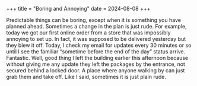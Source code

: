 
+++
title = "Boring and Annoying"
date = 2024-08-08
+++


Predictable things can be boring, except when it is something you have planned ahead. Sometimes a change in the plan is just rude. For example, today we got our first online order from a store that was impossibly annoying to set up. In fact, it was supposed to be delivered yesterday but they blew it off. Today, I check my email for updates every 30 minutes or so until I see the familiar “sometime before the end of the day” status arrive. Fantastic. Well, good thing I left the building earlier this afternoon because without giving me any update they left the packages by the entrance, not secured behind a locked door. A place where anyone walking by can just grab them and take off. Like I said, sometimes it is just plain rude.
